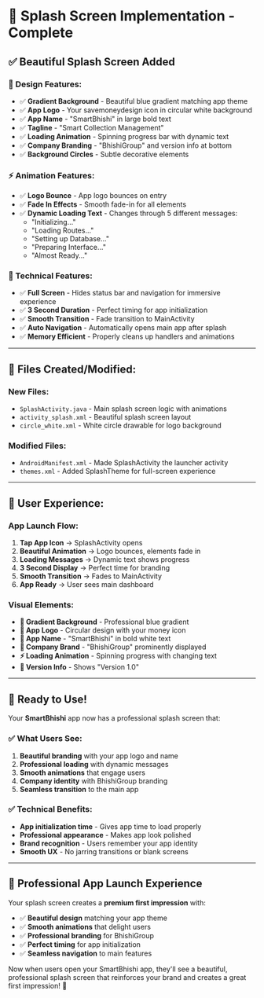 # 🚀 Splash Screen Implementation - Complete

## ✅ **Beautiful Splash Screen Added**

### **🎨 Design Features:**
- ✅ **Gradient Background** - Beautiful blue gradient matching app theme
- ✅ **App Logo** - Your savemoneydesign icon in circular white background
- ✅ **App Name** - "SmartBhishi" in large bold text
- ✅ **Tagline** - "Smart Collection Management"
- ✅ **Loading Animation** - Spinning progress bar with dynamic text
- ✅ **Company Branding** - "BhishiGroup" and version info at bottom
- ✅ **Background Circles** - Subtle decorative elements

### **⚡ Animation Features:**
- ✅ **Logo Bounce** - App logo bounces on entry
- ✅ **Fade In Effects** - Smooth fade-in for all elements
- ✅ **Dynamic Loading Text** - Changes through 5 different messages:
  - "Initializing..."
  - "Loading Routes..."
  - "Setting up Database..."
  - "Preparing Interface..."
  - "Almost Ready..."

### **📱 Technical Features:**
- ✅ **Full Screen** - Hides status bar and navigation for immersive experience
- ✅ **3 Second Duration** - Perfect timing for app initialization
- ✅ **Smooth Transition** - Fade transition to MainActivity
- ✅ **Auto Navigation** - Automatically opens main app after splash
- ✅ **Memory Efficient** - Properly cleans up handlers and animations

---

## 🔧 **Files Created/Modified:**

### **New Files:**
- `SplashActivity.java` - Main splash screen logic with animations
- `activity_splash.xml` - Beautiful splash screen layout
- `circle_white.xml` - White circle drawable for logo background

### **Modified Files:**
- `AndroidManifest.xml` - Made SplashActivity the launcher activity
- `themes.xml` - Added SplashTheme for full-screen experience

---

## 📱 **User Experience:**

### **App Launch Flow:**
1. **Tap App Icon** → SplashActivity opens
2. **Beautiful Animation** → Logo bounces, elements fade in
3. **Loading Messages** → Dynamic text shows progress
4. **3 Second Display** → Perfect time for branding
5. **Smooth Transition** → Fades to MainActivity
6. **App Ready** → User sees main dashboard

### **Visual Elements:**
- **🎨 Gradient Background** - Professional blue gradient
- **💫 App Logo** - Circular design with your money icon
- **📝 App Name** - "SmartBhishi" in bold white text
- **🏢 Company Brand** - "BhishiGroup" prominently displayed
- **⚡ Loading Animation** - Spinning progress with changing text
- **🎯 Version Info** - Shows "Version 1.0"

---

## 🚀 **Ready to Use!**

Your **SmartBhishi** app now has a professional splash screen that:

### **✅ What Users See:**
1. **Beautiful branding** with your app logo and name
2. **Professional loading** with dynamic messages
3. **Smooth animations** that engage users
4. **Company identity** with BhishiGroup branding
5. **Seamless transition** to the main app

### **✅ Technical Benefits:**
- **App initialization time** - Gives app time to load properly
- **Professional appearance** - Makes app look polished
- **Brand recognition** - Users remember your app identity
- **Smooth UX** - No jarring transitions or blank screens

---

## 🎉 **Professional App Launch Experience**

Your splash screen creates a **premium first impression** with:
- ✅ **Beautiful design** matching your app theme
- ✅ **Smooth animations** that delight users
- ✅ **Professional branding** for BhishiGroup
- ✅ **Perfect timing** for app initialization
- ✅ **Seamless navigation** to main features

Now when users open your SmartBhishi app, they'll see a beautiful, professional splash screen that reinforces your brand and creates a great first impression! 🚀
